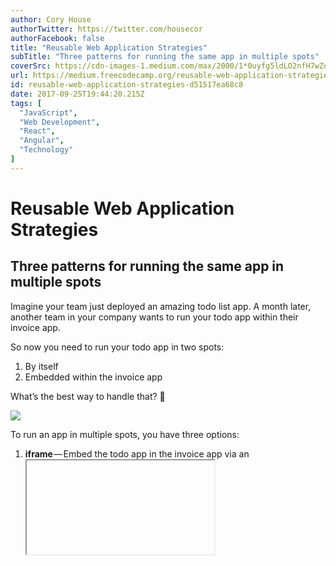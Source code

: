 ```yaml
---
author: Cory House
authorTwitter: https://twitter.com/housecor
authorFacebook: false
title: "Reusable Web Application Strategies"
subTitle: "Three patterns for running the same app in multiple spots"
coverSrc: https://cdn-images-1.medium.com/max/2000/1*0uyfg5ldLO2nfH7wZqJnfw.png
url: https://medium.freecodecamp.org/reusable-web-application-strategies-d51517ea68c8
id: reusable-web-application-strategies-d51517ea68c8
date: 2017-09-25T19:44:20.215Z
tags: [
  "JavaScript",
  "Web Development",
  "React",
  "Angular",
  "Technology"
]
---
```

# Reusable Web Application Strategies

## Three patterns for running the same app in multiple spots

Imagine your team just deployed an amazing todo list app. A month later, another team in your company wants to run your todo app within their invoice app.

So now you need to run your todo app in two spots:

1.  By itself
2.  Embedded within the invoice app

What’s the best way to handle that? 🤔







![](https://cdn-images-1.medium.com/max/2000/1*0uyfg5ldLO2nfH7wZqJnfw.png)







To run an app in multiple spots, you have three options:

1.  **iframe** — Embed the todo app in the invoice app via an <iframe>.
2.  **Reusable App Component** — Share the entire todo app.
3.  **Reusable UI Component** — Share only the todo app’s markup.

Option 2 and 3 are typically shared via npm for client-side apps.

In a hurry? Here’s the summary.







![](https://cdn-images-1.medium.com/max/2000/1*ZKpc-2SNREdC-t9hSBWw6Q.png)

Green is good. Red is bad. Orange is warning.







Let’s explore the merits of each approach.

### Option 1: iFrame

With an iframe, you can compose two apps together by placing the “child” app in an iframe. So in our example, the invoice app would embed the todo app via an iframe. Easy. But not so fast…

#### When is an iframe a good fit?

1.  **Incompatible tech** — If the apps you’re composing use incompatible technologies, this is your only option. For example, if one app is built in Ruby and the other in ASP.NET, an iframe allows the two apps to display side-by-side, even though they are actually incompatible and hosted separately.
2.  **Small, static dimensions -** The app you’re framing in has a static height and width. Dynamically resizing iframes is doable, but adds complexity.
3.  **Common authentication story -** An iframed app shouldn’t require separate authentication. Separate authentication can lead to clunky interactions as the framed app may prompt for separate credentials or timeout at a different time than the hosting app.
4.  **Runs the same way everywhere** — With an iframe, the framed app will run the same way in each spot where it’s framed in. If you need significantly different behavior in different contexts, see the other approaches below.
5.  **No common data** — With an iframe, the composed applications should avoid displaying the same data. Framing an app can lead to duplicate, wasteful API calls and out-of-sync issues between the framed app and its parent. Data changes in the iframe must be carefully communicated to the parent and vice-versa, or the user will see out-of-sync data.
6.  **Few inter-app interactions** — There should be very few interactions between the hosting app and the iframed app. Sure, you can use [window.postMessage](https://developer.mozilla.org/en-US/docs/Web/API/Window/postMessage) to pass messages between the iframe and the hosting app, but this approach should be used sparingly since it’s brittle.
7.  **A single team supports both apps **— With iframes, the same team should ideally own and maintain both the parent app and the framed app. If not, you must accept an ongoing coordination relationship between the teams that support the applications to assure they remain compatible. Separate teams create an ongoing risk and maintenance burden to maintain a successful and stable integration.
8.  **Only need to do this once** — Due to the point above, you should only iframe an app once to avoid creating a significant maintenance burden. The more times an app is framed, the more places you risk breaking when you make changes.
9.  **Comfortable with deployment risks** — With an iframe, you must accept the risk that a production deploy of the framed application may impact the parent app at any time. This is another reason having the same team support both the parent and framed app is useful.

### Option 2: Share App Component

Node’s package manager, npm, has become the defacto way to share JavaScript. With this approach, you create an npm package and place the completed application inside. And it need not be public — you can create a private npm package on npm too.

The process for creating a reusable component library is beyond the scope of this post. I explore how to build your own reusable component library in “[Building Reusable React Components](https://app.pluralsight.com/library/courses/react-creating-reusable-components)”.

Since you’re sharing the entire app, it may include API calls, authentication concerns, and data flow concerns like Flux/Redux, etc. This is a highly opinionated piece of code.

#### When is the reusable app component approach a good fit?

1.  **Compatible tech — **Since you’re sharing a reusable component, the parent app needs to be compatible. For instance, if you’re sharing a React component, the parent app should ideally be written in React too.
2.  **Dynamic size **— This approach is useful if your app’s width/height are dynamic so it doesn’t fit well in a statically sized frame.
3.  **Common authentication story **— The two applications should ideally utilize the same authentication. Separate authentication can lead to clunky interactions as each app may prompt for separate credentials or timeout at a different time.
4.  **You want the app to run the same way everywhere** — Since API, authentication, and state management are built in, the app will operate the same way everywhere.
5.  **No common data** — The two applications mostly work with separate data. Displaying apps side-by-side can lead to duplicate, wasteful API calls as each app makes requests for the same data. It can also lead to out-of-sync issues between the two apps. Data changes in one must be carefully communicated to the other, or the user will see out-of-sync data between the two apps.
6.  **Few inter-app interactions** — There should be few interactions between the two apps. Sure, you can use [window.postMessage](https://developer.mozilla.org/en-US/docs/Web/API/Window/postMessage) to pass messages between them, but this approach should be used sparingly since it’s brittle.
7.  **A single team supports both apps **— With this approach, ideally the same team owns and maintains both apps. If not, you must be willing to accept an ongoing coordination relationship between the teams that support the two applications to assure they remain compatible. Separate teams create an ongoing risk and maintenance burden to maintain a successful and stable integration.

### Option 3: Share UI Component

This option is similar to option #2 above, except you **share only the markup**. With this approach, you omit authentication, API calls, and state management so that **the component is basically just reusable HTML**.

Popular examples of simple components like this include [Material-UI](http://www.material-ui.com/#/) and [React Bootstrap](https://react-bootstrap.github.io). Of course, a reusable app component has more moving parts, but it operates on the same idea.

Before we discuss the merits of this approach, let me address a common question: “Should my reusable components embed API calls and auth?”

My take? **Avoid embedding API, auth, and state management concerns in reusable components.**

Here’s why:

1.  It limits reuse by tying the front-end to a specific API, auth, state management story.
2.  Often, separate developers/teams manage the UI and API. Embedding API calls in a reusable component couples the UI team and the API team together. If one side changes, it impacts the other, which creates an ongoing coordination overhead and maintenance burden.

But yes, this does mean each time someone uses your reusable component, they have to wire up the API calls and pass them in on props.

#### When is the reusable UI component approach a good fit?

1.  **Compatible tech — **Since you’re sharing a reusable component, the parent app needs to be compatible. For instance, if you’re sharing a React component, the parent app should be written in React too.
2.  **Dynamic size **— This approach is useful if your app’s width/height are dynamic so it doesn’t fit well in a statically sized frame.
3.  **Different authentication stories** — Since this approach is basically just reusable HTML, the apps you want to compose can have different auth stories, or the auth story can differ in each place the component is used.
4.  **Different behaviors in each use case** — With this approach, you can reuse a front-end, but call different APIs in each use case. Each copy of the front-end can operate completely differently. You can set different props and hit different APIs in each use case to tailor behavior as needed.
5.  **Common data** — With this approach, the UI you’re composing can utilize and display the parent app’s data. It’s a single, cohesive app. This avoids duplicate API calls and out-of-sync issues, saves bandwidth, and improves performance.
6.  **Many cross-app interactions** — If there are significant interactions and shared data between the applications, this approach assures that the two applications feel like a single cohesive experience…because **_this approach creates a single, cohesive app_**.
7.  **Discoverability is desirable** — You want to publicize the existence of a rich, reusable front-end as a component. You can place this component in your reusable component library and document the props it accepts so that others can easily find and reuse it in different contexts.
8.  **Multiple use cases**— You plan to deploy this front end in many places. This approach is more flexible than the other approaches since you’re just sharing a highly configurable front-end.
9.  **Separate UI and API teams** — If you have a separate UI team, tying the UI to the API via the other approaches is unattractive due to the aformentioned coordination overhead. With this approach, you control when to update the npm package. You can deploy a new version of the reusable front end when desired, on a per app basis.

### Summary

As usual, context is king. In most cases, I recommend approach #3, but each has valid use cases. Have another way to handle this? Please chime in via the comments.











* * *







[Cory House](https://twitter.com/housecor) is the author of [multiple courses on JavaScript, React, clean code, .NET, and more on Pluralsight](http://pluralsight.com/author/cory-house). He is principal consultant at [reactjsconsulting.com](http://www.reactjsconsulting.com), a Software Architect at VinSolutions, a Microsoft MVP, and trains software developers internationally on software practices like front-end development and clean coding. Cory tweets about JavaScript and front-end development on Twitter as [@housecor](http://www.twitter.com/housecor).








